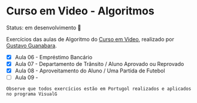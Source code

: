 # Curso em Video - Algoritmos

Status: em desenvolvimento 🔧

Exercícios das aulas de Algoritmo do [Curso em  Video](https://www.cursoemvideo.com/), realizado por [Gustavo Guanabara](https://www.youtube.com/@CursoemVideo).

- [x] Aula 06 - Empréstimo Bancário
- [x] Aula 07 - Departamento de Trânsito / Aluno Aprovado ou Reprovado
- [x] Aula 08 - Aproveitamento do Aluno / Uma Partida de Futebol
- [ ] Aula 09 -

```
Observe que todos exercícios estão em Portugol realizados e aplicados no programa VisualG
```
